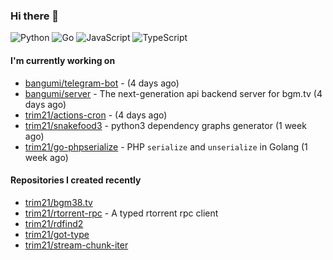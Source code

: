 ### Hi there 👋

![Python](https://img.shields.io/badge/python-3670A0?style=for-the-badge&logo=python&logoColor=ffdd54)
![Go](https://img.shields.io/badge/go-%2300ADD8.svg?style=for-the-badge&logo=go&logoColor=white)
![JavaScript](https://img.shields.io/badge/javascript-%23323330.svg?style=for-the-badge&logo=javascript&logoColor=%23F7DF1E)
![TypeScript](https://img.shields.io/badge/typescript-%23007ACC.svg?style=for-the-badge&logo=typescript&logoColor=white)

#### I'm currently working on

- [bangumi/telegram-bot](https://github.com/bangumi/telegram-bot) -  (4 days ago)
- [bangumi/server](https://github.com/bangumi/server) - The next-generation api backend server for bgm.tv (4 days ago)
- [trim21/actions-cron](https://github.com/trim21/actions-cron) -  (4 days ago)
- [trim21/snakefood3](https://github.com/trim21/snakefood3) - python3 dependency graphs generator (1 week ago)
- [trim21/go-phpserialize](https://github.com/trim21/go-phpserialize) - PHP `serialize` and `unserialize` in Golang (1 week ago)

#### Repositories I created recently

- [trim21/bgm38.tv](https://github.com/trim21/bgm38.tv)
- [trim21/rtorrent-rpc](https://github.com/trim21/rtorrent-rpc) - A typed rtorrent rpc client
- [trim21/rdfind2](https://github.com/trim21/rdfind2)
- [trim21/got-type](https://github.com/trim21/got-type)
- [trim21/stream-chunk-iter](https://github.com/trim21/stream-chunk-iter)
